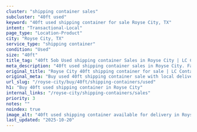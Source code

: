 ```yaml
---
cluster: "shipping container sales"
subcluster: "40ft used"
keyword: "40ft used shipping container for sale Royse City, TX"
intent: "Transactional-Local"
page_type: "Location-Product"
city: "Royse City, TX"
service_type: "shipping container"
condition: "Used"
size: "40ft"
title_tag: "40ft 5ob Used shipping container Sales in Royse City | LC Container"
meta_description: "40ft used shipping container sales in Royse City. Fast delivery, competitive pricing. Serving shipping containers area. Quote ID: ZCR. Call (214) 524-4168 for your free quote today."
original_title: "Royse City 40ft shipping container for sale | LC Container"
original_meta: "Buy used 40ft shipping container sale with local delivery in Royse City, TX. LC Container — local Since 2003. Request a fast quote today."
url_slug: "/royse-city/buy/40ft/shipping-containers/used"
h1: "Buy 40ft used shipping container in Royse City"
internal_links: "/royse-city/shipping-containers/sales"
priority: 3
notes: ""
noindex: true
image_alt: "40ft used shipping container available for delivery in Royse City"
last_updated: "2025-10-20"
---
```


<!-- TODO: Add unique city/inventory copy, images, and internal links here. -->
